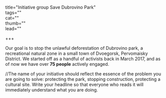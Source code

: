 title="Initiative group Save Dubrovino Park"  
tags=""  
cat=""  
thumb=""  
lead=""  

+++

Our goal is to stop the unlawful deforestation of Dubrovino park, a recreational natural zone in a small town of Dvoegorsk, Pervomaisky District.
We started off as a handful of activists back in March 2017, and as of now we have over **75 people** actively engaged. 

//The name of your initiative should reflect the essence of the problem you are going to solve: protecting the park, stopping construction, protecting a cultural site. Write your headline so that everyone who reads it will immediately understand what you are doing.
